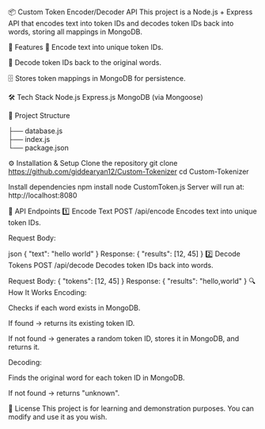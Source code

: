 📦 Custom Token Encoder/Decoder API
This project is a Node.js + Express API that encodes text into token IDs and decodes token IDs back into words, storing all mappings in MongoDB.

🚀 Features
🔢 Encode text into unique token IDs.

🔄 Decode token IDs back to the original words.

🗄 Stores token mappings in MongoDB for persistence.

🛠 Tech Stack
Node.js
Express.js
MongoDB (via Mongoose)

📂 Project Structure

├── database.js      
├── index.js         
└── package.json     

⚙️ Installation & Setup
Clone the repository
git clone https://github.com/giddearyan12/Custom-Tokenizer
cd Custom-Tokenizer

Install dependencies
npm install
node CustomToken.js
Server will run at: http://localhost:8080

📌 API Endpoints
1️⃣ Encode Text
POST /api/encode
Encodes text into unique token IDs.

Request Body:

json
{
  "text": "hello world"
}
Response:
{
  "results": [12, 45]
}
2️⃣ Decode Tokens
POST /api/decode
Decodes token IDs back into words.

Request Body:
{
  "tokens": [12, 45]
}
Response:
{
  "results": "hello,world"
}
🔍 How It Works
Encoding:

Checks if each word exists in MongoDB.

If found → returns its existing token ID.

If not found → generates a random token ID, stores it in MongoDB, and returns it.

Decoding:

Finds the original word for each token ID in MongoDB.

If not found → returns "unknown".

📜 License
This project is for learning and demonstration purposes.
You can modify and use it as you wish.
